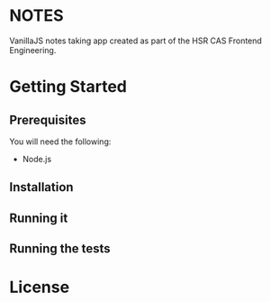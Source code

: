 # NOTES

VanillaJS notes taking app created as part of the HSR CAS Frontend Engineering.


# Getting Started

## Prerequisites

You will need the following:
- Node.js

## Installation

## Running it

## Running the tests

# License

